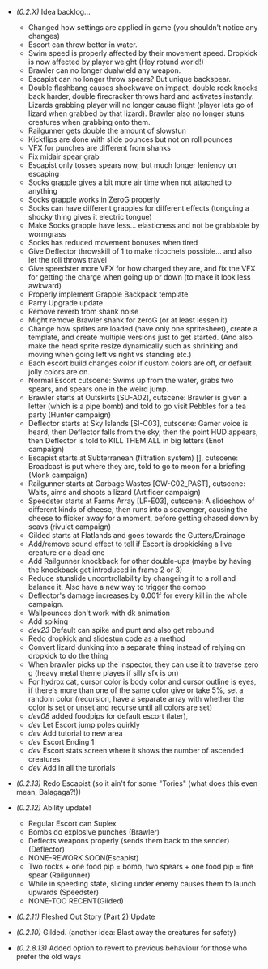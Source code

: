 * *(0.2.X)* Idea backlog...
    * Changed how settings are applied in game (you shouldn't notice any changes)
    * Escort can throw better in water.
    * Swim speed is properly affected by their movement speed.  Dropkick is now affected by player weight (Hey rotund world!)
    * Brawler can no longer dualwield any weapon.
    * Escapist can no longer throw spears? But unique backspear.
    * Double flashbang causes shockwave on impact, double rock knocks back harder, double firecracker throws hard and activates instantly. Lizards grabbing player will no longer cause flight (player lets go of lizard when grabbed by that lizard). Brawler also no longer stuns creatures when grabbing onto them.
    * Railgunner gets double the amount of slowstun
    * Kickflips are done with slide pounces but not on roll pounces
    * VFX for punches are different from shanks
    * Fix midair spear grab
    * Escapist only tosses spears now, but much longer leniency on escaping
    * Socks grapple gives a bit more air time when not attached to anything
    * Socks grapple works in ZeroG properly
    * Socks can have different grapples for different effects (tonguing a shocky thing gives it electric tongue)
    * Make Socks grapple have less... elasticness and not be grabbable by wormgrass
    * Socks has reduced movement bonuses when tired
    * Give Deflector throwskill of 1 to make ricochets possible... and also let the roll throws travel
    * Give speedster more VFX for how charged they are, and fix the VFX for getting the charge when going up or down (to make it look less awkward)
    * Properly implement Grapple Backpack template
    * Parry Upgrade update
    * Remove reverb from shank noise
    * Might remove Brawler shank for zeroG (or at least lessen it)
    * Change how sprites are loaded (have only one spritesheet), create a template, and create multiple versions just to get started. (And also make the head sprite resize dynamically such as shrinking and moving when going left vs right vs standing etc.)
    * Each escort build changes color if custom colors are off, or default jolly colors are on.
    * Normal Escort cutscene: Swims up from the water, grabs two spears, and spears one in the weird jump.
    * Brawler starts at Outskirts [SU-A02], cutscene: Brawler is given a letter (which is a pipe bomb) and told to go visit Pebbles for a tea party (Hunter campaign)
    * Deflector starts at Sky Islands [SI-C03], cutscene: Gamer voice is heard, then Deflector falls from the sky, then the point HUD appears, then Deflector is told to KILL THEM ALL in big letters (Enot campaign)
    * Escapist starts at Subterranean (filtration system) [], cutscene: Broadcast is put where they are, told to go to moon for a briefing (Monk campaign)
    * Railgunner starts at Garbage Wastes [GW-C02_PAST], cutscene: Waits, aims and shoots a lizard (Artificer campaign)
    * Speedster starts at Farms Array [LF-E03], cutscene: A slideshow of different kinds of cheese, then runs into a scavenger, causing the cheese to flicker away for a moment, before getting chased down by scavs (rivulet campaign)
    * Gilded starts at Flatlands and goes towards the Gutters/Drainage
    * Add/remove sound effect to tell if Escort is dropkicking a live creature or a dead one
    * Add Railgunner knockback for other double-ups (maybe by having the knockback get introduced in frame 2 or 3)
    * Reduce stunslide uncontrollability by changeing it to a roll and balance it. Also have a new way to trigger the combo
    * Deflector's damage increases by 0.001f for every kill in the whole campaign.
    * Wallpounces don't work with dk animation
    * Add spiking
    * *dev23* Default can spike and punt and also get rebound
    * Redo dropkick and slidestun code as a method
    * Convert lizard dunking into a separate thing instead of relying on dropkick to do the thing
    * When brawler picks up the inspector, they can use it to traverse zero g (heavy metal theme playes if silly sfx is on)
    * For hydrox cat, cursor color is body color and cursor outline is eyes, if there's more than one of the same color give or take 5%, set a random color (recursion, have a separate array with whether the color is set or unset and recurse until all colors are set)
    * *dev08* added foodpips for default escort (later), 
    * *dev* Let Escort jump poles quirkly
    * *dev* Add tutorial to new area
    * *dev* Escort Ending 1
    * *dev* Escort stats screen where it shows the number of ascended creatures
    * *dev* Add in all the tutorials


* *(0.2.13)* Redo Escapist (so it ain't for some "Tories" (what does this even mean, Balagaga?!))

* *(0.2.12)* Ability update!
    * Regular Escort can Suplex
    * Bombs do explosive punches (Brawler)
    * Deflects weapons properly (sends them back to the sender) (Deflector)
    * NONE-REWORK SOON(Escapist)
    * Two rocks + one food pip = bomb, two spears + one food pip = fire spear (Railgunner)
    * While in speeding state, sliding under enemy causes them to launch upwards (Speedster)
    * NONE-TOO RECENT(Gilded)

* *(0.2.11)* Fleshed Out Story (Part 2) Update

* *(0.2.10)* Gilded. (another idea: Blast away the creatures for safety)

* *(0.2.8.13)* Added option to revert to previous behaviour for those who prefer the old ways
